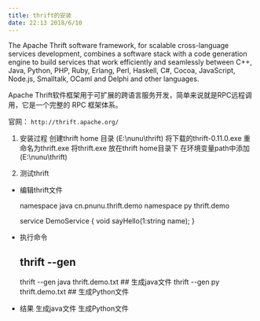 ```yaml
---
title: thrift的安装
date: 22:13 2018/6/10
---
```



The Apache Thrift software framework, for scalable cross-language services development, combines a software stack with a code generation engine to build services that work efficiently and seamlessly between C++, Java, Python, PHP, Ruby, Erlang, Perl, Haskell, C#, Cocoa, JavaScript, Node.js, Smalltalk, OCaml and Delphi and other languages.

Apache Thrift软件框架用于可扩展的跨语言服务开发，简单来说就是RPC远程调用，它是一个完整的 RPC 框架体系。 

官网： ``` http://thrift.apache.org/ ```


1. 安装过程
创建thrift home 目录 (E:\nunu\thrift)
将下载的thrift-0.11.0.exe 重命名为thrift.exe
将thrift.exe 放在thrift home目录下
在环境变量path中添加(E:\nunu\thrift)

2. 测试thrift
- 编辑thrift文件

    namespace java cn.pnunu.thrift.demo
    namespace py thrift.demo
    
    service DemoService {
    	void sayHello(1:string name);
    }

- 执行命令

    ## thrift --gen <language> <Thrift filename>
    thrift --gen java thrift.demo.txt     ## 生成java文件
    thrift --gen py thrift.demo.txt       ## 生成Python文件

- 结果
生成java文件
生成Python文件

